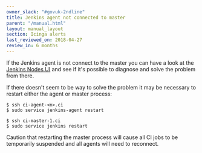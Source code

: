 ```yaml
---
owner_slack: "#govuk-2ndline"
title: Jenkins agent not connected to master
parent: "/manual.html"
layout: manual_layout
section: Icinga alerts
last_reviewed_on: 2018-04-27
review_in: 6 months
---
```


If the Jenkins agent is not connect to the master you can have a look at the [Jenkins Nodes UI][jenkins-nodes] and see
if it's possible to diagnose and solve the problem from there.

[jenkins-nodes]: https://ci.integration.publishing.service.gov.uk/computer/

If there doesn't seem to be way to solve the problem it may be necessary to restart either the agent or master process:

```
$ ssh ci-agent-<n>.ci
$ sudo service jenkins-agent restart
```

```
$ ssh ci-master-1.ci
$ sudo service jenkins restart
```

Caution that restarting the master process will cause all CI jobs to be temporarily suspended and all agents will need
to reconnect.
